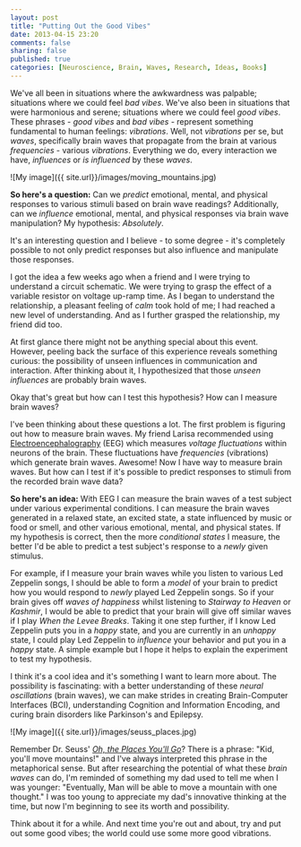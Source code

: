 ```yaml
---
layout: post
title: "Putting Out the Good Vibes"
date: 2013-04-15 23:20
comments: false
sharing: false
published: true
categories: [Neuroscience, Brain, Waves, Research, Ideas, Books]
---
```


We've all been in situations where the awkwardness was palpable; situations where we could feel _bad vibes_. We've also been in situations that were harmonious and serene; situations where we could feel _good vibes_. These phrases - _good vibes_ and _bad vibes_ - represent something fundamental to human feelings: _vibrations_. Well, not _vibrations_ per se, but _waves_, specifically brain waves that  propagate from the brain at various _frequencies_ - various _vibrations_. Everything we do, every interaction we have, _influences_ or _is influenced_ by these _waves_. 

![My image]({{ site.url}}/images/moving_mountains.jpg)

__So here's a question:__ Can we _predict_ emotional, mental, and physical responses to various stimuli based on brain wave readings? Additionally, can we _influence_ emotional, mental, and physical responses via brain wave manipulation? My hypothesis: _Absolutely_.

<!-- more -->

It's an interesting question and I believe - to some degree - it's completely possible to not only predict responses but also influence and manipulate those responses. 

I got the idea a few weeks ago when a friend and I were trying to understand a circuit schematic. We were trying to grasp the effect of a variable resistor on voltage up-ramp time. As I began to understand the relationship, a pleasant feeling of _calm_ took hold of me; I had reached a new level of understanding. And as I further grasped the relationship, my friend did too. 

At first glance there might not be anything special about this event. However, peeling back the surface of this experience reveals something curious: the possibility of unseen influences in communication and interaction. After thinking about it, I hypothesized that those _unseen influences_ are probably brain waves. 

Okay that's great but how can I test this hypothesis? How can I measure brain waves? 

I've been thinking about these questions a lot. The first problem is figuring out how to measure brain waves. My friend Larisa recommended using <a href='http://en.wikipedia.org/wiki/Electroencephalography' target='_BLANK'>Electroencephalography</a> (EEG) which measures _voltage fluctuations_ within neurons of the brain. These fluctuations have _frequencies_ (vibrations) which generate brain waves. Awesome! Now I have way to measure brain waves. But how can I test if it's possible to predict responses to stimuli from the recorded brain wave data?

__So here's an idea:__ With EEG I can measure the brain waves of a test subject under various experimental conditions. I can measure the brain waves generated in a relaxed state, an excited state, a state influenced by music or food or smell, and other various emotional, mental, and physical states. If my hypothesis is correct, then the more _conditional states_ I measure, the better I'd be able to predict a test subject's response to a _newly_ given stimulus. 

For example, if I measure your brain waves while you listen to various Led Zeppelin songs, I should be able to form a _model_ of your brain to predict how you would respond to _newly_ played Led Zeppelin songs. So if your brain gives off _waves of happiness_ whilst listening to _Stairway to Heaven_ or _Kashmir_, I would be able to predict that your brain will give off similar waves if I play _When the Levee Breaks_. Taking it one step further, if I know Led Zeppelin puts you in a _happy_ state, and you are currently in an _unhappy_ state, I could play Led Zeppelin to _influence_ your behavior and put you in a _happy_ state. A simple example but I hope it helps to explain the experiment to test my hypothesis. 

I think it's a cool idea and it's something I want to learn more about. The possibility is fascinating: with a better understanding of these _neural oscillations_ (brain waves), we can make strides in creating Brain-Computer Interfaces (BCI), understanding Cognition and Information Encoding, and curing brain disorders like Parkinson's and Epilepsy.

![My image]({{ site.url}}/images/seuss_places.jpg)

Remember Dr. Seuss' <a href='http://www.amazon.com/Oh-Places-Youll-Dr-Seuss/dp/0679805273' target='_BLANK'>_Oh, the Places You'll Go_</a>? There is a phrase: "Kid, you'll move mountains!" and I've always interpreted this phrase in the metaphorical sense. But after researching the potential of what these _brain waves_ can do, I'm reminded of something my dad used to tell me when I was younger: "Eventually, Man will be able to move a mountain with one thought." I was too young to appreciate my dad's innovative thinking at the time, but now I'm beginning to see its worth and possibility. 

Think about it for a while. And next time you're out and about, try and put out some good vibes; the world could use some more good vibrations. 


